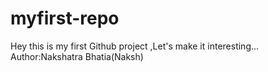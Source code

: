 # myfirst-repo
Hey this is my first Github project ,Let's make it interesting...
<br/>
Author:Nakshatra Bhatia(Naksh)
